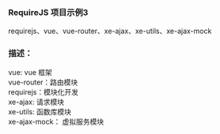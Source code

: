 ### RequireJS 项目示例3
requirejs、vue、vue-router、xe-ajax、xe-utils、xe-ajax-mock

### 描述：
vue: vue 框架<br/>
vue-router：路由模块<br/>
requirejs：模块化开发<br/>
xe-ajax: 请求模块<br/>
xe-utils: 函数库模块<br/>
xe-ajax-mock： 虚拟服务模块<br/>